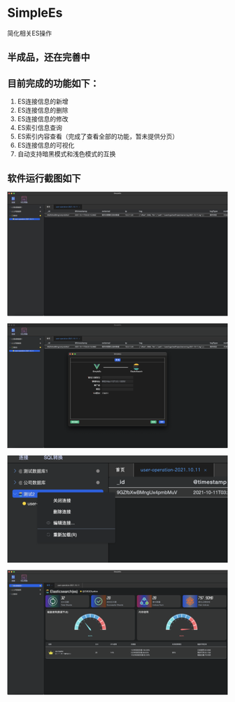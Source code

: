 # SimpleEs
简化相关ES操作

## 半成品，还在完善中
## 目前完成的功能如下：
1. ES连接信息的新增
2. ES连接信息的删除
3. ES连接信息的修改
4. ES索引信息查询
5. ES索引内容查看（完成了查看全部的功能，暂未提供分页）
6. ES连接信息的可视化
7. 自动支持暗黑模式和浅色模式的互换

## 软件运行截图如下

![407DB58A-260C-4B32-931B-BDBD06EA1A03](https://raw.githubusercontent.com/hanhuafeng/pic_factory/master/407DB58A-260C-4B32-931B-BDBD06EA1A03.png)

![image-20211014231213007](https://raw.githubusercontent.com/hanhuafeng/pic_factory/master/image-20211014231213007.png)

![image-20211014231237944](https://raw.githubusercontent.com/hanhuafeng/pic_factory/master/image-20211014231237944.png)

![image-20211014231318941](https://raw.githubusercontent.com/hanhuafeng/pic_factory/master/image-20211014231318941.png)
